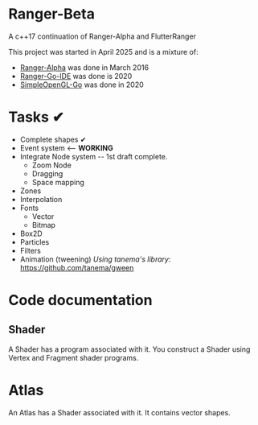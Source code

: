 # Ranger-Beta
A c++17 continuation of Ranger-Alpha and FlutterRanger

This project was started in April 2025 and is a mixture of:

- [Ranger-Alpha](https://github.com/wdevore/Ranger-Alpha) was done in March 2016
- [Ranger-Go-IDE](https://github.com/wdevore/Ranger-Go-IGE) was done is 2020
- [SimpleOpenGL-Go](https://github.com/wdevore/SimpleOpenGL-Go) was done in 2020

# Tasks ✔
* Complete shapes ✔
* Event system <-- **WORKING**
* Integrate Node system -- 1st draft complete.
  * Zoom Node
  * Dragging
  * Space mapping
* Zones
* Interpolation
* Fonts
  * Vector
  * Bitmap
* Box2D
* Particles
* Filters
* Animation (tweening) *Using tanema's library*: https://github.com/tanema/gween

# Code documentation

## Shader
A Shader has a program associated with it. You construct a Shader using Vertex and Fragment shader programs.

# Atlas
An Atlas has a Shader associated with it. It contains vector shapes.

